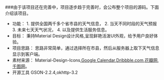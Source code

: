 ###由于该项目还在完善中，项目逐步趋于完善时，会公布整个项目的源码。下面介绍该项目。
* 功能：
       1. 提供全国两千多个省市县的天气信息，
       2. 当天不同时段的天气预报
       3. 未来七天天气状况，
       4. 以及提供生活服务信息。
* 目标：
   秉持Material Design设计风格,呈现鲜艳活泼UI外观，给予用户良好体验。
* 项目思路：
    思路非常简单，通过选择所在市县，然后从服务器上取下天气信息显示到客户端。
* 素材来源：
Material-Design-Icons,[Google Calendar](http://www.google.com/calendar/about/),[Dribbble.com](https://Dribble.com),[花瓣网](http://huaban.com/),[千图网](http://www.58pic.com/)。
* 开源工具
GSON-2.2.4,okhttp-3.2
